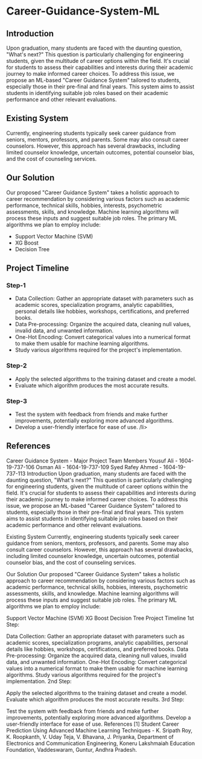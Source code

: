 # Career-Guidance-System-ML
<h2>Introduction</h2>
<p>Upon graduation, many students are faced with the daunting question, "What's next?" This question is particularly challenging for engineering students, given the multitude of career options within the field. It's crucial for students to assess their capabilities and interests during their academic journey to make informed career choices. To address this issue, we propose an ML-based "Career Guidance System" tailored to students, especially those in their pre-final and final years. This system aims to assist students in identifying suitable job roles based on their academic performance and other relevant evaluations.</p>
<h2> Existing System</h2>
<p>Currently, engineering students typically seek career guidance from seniors, mentors, professors, and parents. Some may also consult career counselors. However, this approach has several drawbacks, including limited counselor knowledge, uncertain outcomes, potential counselor bias, and the cost of counseling services.</p>
<h2>Our Solution</h2>
<p>Our proposed "Career Guidance System" takes a holistic approach to career recommendation by considering various factors such as academic performance, technical skills, hobbies, interests, psychometric assessments, skills, and knowledge. Machine learning algorithms will process these inputs and suggest suitable job roles. The primary ML algorithms we plan to employ include:</p>
 <ul>
                <li>Support Vector Machine (SVM)</li>
                <li>XG Boost</li>
                <li>Decision Tree</li>
</ul>
<h2>Project Timeline</h2>
<h3>Step-1</h3>
 <ul>
                <li>Data Collection: Gather an appropriate dataset with parameters such as academic scores, specialization programs, analytic capabilities, personal details like hobbies, workshops, certifications, and preferred books.</li>
                <li>Data Pre-processing: Organize the acquired data, cleaning null values, invalid data, and unwanted information.</li>
                <li>One-Hot Encoding: Convert categorical values into a numerical format to make them usable for machine learning algorithms.</li>
                <li>Study various algorithms required for the project's implementation.</li>
</ul>
<h3>Step-2</h3>
 <ul>
                <li>Apply the selected algorithms to the training dataset and create a model.</li>
                <li>Evaluate which algorithm produces the most accurate results.</li>
</ul>
<h3>Step-3</h3>
 <ul>
                <li>Test the system with feedback from friends and make further improvements, potentially exploring more advanced algorithms.</li>
                <li>Develop a user-friendly interface for ease of use.
/li>
               
</ul>
<h2>References
</h2>
<p>

Career Guidance System - Major Project
Team Members
Yousuf Ali - 1604-19-737-106
Osman Ali - 1604-19-737-109
Syed Rafey Ahmed - 1604-19-737-113
Introduction
Upon graduation, many students are faced with the daunting question, "What's next?" This question is particularly challenging for engineering students, given the multitude of career options within the field. It's crucial for students to assess their capabilities and interests during their academic journey to make informed career choices. To address this issue, we propose an ML-based "Career Guidance System" tailored to students, especially those in their pre-final and final years. This system aims to assist students in identifying suitable job roles based on their academic performance and other relevant evaluations.

Existing System
Currently, engineering students typically seek career guidance from seniors, mentors, professors, and parents. Some may also consult career counselors. However, this approach has several drawbacks, including limited counselor knowledge, uncertain outcomes, potential counselor bias, and the cost of counseling services.

Our Solution
Our proposed "Career Guidance System" takes a holistic approach to career recommendation by considering various factors such as academic performance, technical skills, hobbies, interests, psychometric assessments, skills, and knowledge. Machine learning algorithms will process these inputs and suggest suitable job roles. The primary ML algorithms we plan to employ include:

Support Vector Machine (SVM)
XG Boost
Decision Tree
Project Timeline
1st Step:

Data Collection: Gather an appropriate dataset with parameters such as academic scores, specialization programs, analytic capabilities, personal details like hobbies, workshops, certifications, and preferred books.
Data Pre-processing: Organize the acquired data, cleaning null values, invalid data, and unwanted information.
One-Hot Encoding: Convert categorical values into a numerical format to make them usable for machine learning algorithms.
Study various algorithms required for the project's implementation.
2nd Step:

Apply the selected algorithms to the training dataset and create a model.
Evaluate which algorithm produces the most accurate results.
3rd Step:

Test the system with feedback from friends and make further improvements, potentially exploring more advanced algorithms.
Develop a user-friendly interface for ease of use.
References
[1] Student Career Prediction Using Advanced Machine Learning Techniques - K. Sripath Roy, K. Roopkanth, V. Uday Teja, V. Bhavana, J. Priyanka, Department of Electronics and Communication Engineering, Koneru Lakshmaiah Education Foundation, Vaddeswaram, Guntur, Andhra Pradesh.
</p>
